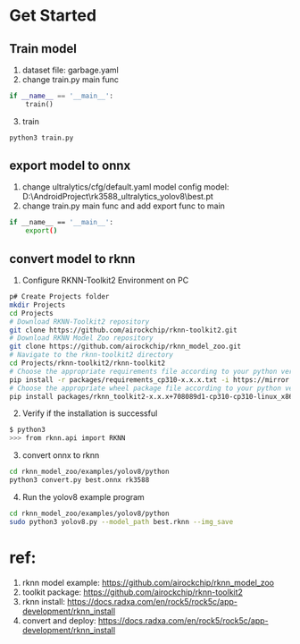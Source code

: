 # Get Started



## Train model
1. dataset file: garbage.yaml
2. change train.py main func
```python
if __name__ == '__main__':
    train()
```
3. train
```bash
python3 train.py
```

## export model to onnx
1. change ultralytics/cfg/default.yaml model config
   model: D:\\AndroidProject\\rk3588_ultralytics_yolov8\\best.pt
2. change train.py main func and add export func to main
```bash
if __name__ == '__main__':
    export()
```

## convert model to rknn 
1. Configure RKNN-Toolkit2 Environment on PC
```bash
p# Create Projects folder
mkdir Projects
cd Projects
# Download RKNN-Toolkit2 repository
git clone https://github.com/airockchip/rknn-toolkit2.git 
# Download RKNN Model Zoo repository
git clone https://github.com/airockchip/rknn_model_zoo.git
# Navigate to the rknn-toolkit2 directory
cd Projects/rknn-toolkit2/rknn-toolkit2
# Choose the appropriate requirements file according to your python version
pip install -r packages/requirements_cp310-x.x.x.txt -i https://mirror.baidu.com/pypi/simple
# Choose the appropriate wheel package file according to your python version and processor architecture:
pip install packages/rknn_toolkit2-x.x.x+708089d1-cp310-cp310-linux_x86_64.whl
```
2. Verify if the installation is successful
```bash
$ python3
>>> from rknn.api import RKNN
```
3. convert onnx to rknn
```bash
cd rknn_model_zoo/examples/yolov8/python
python3 convert.py best.onnx rk3588
```

4. Run the yolov8 example program
```bash
cd rknn_model_zoo/examples/yolov8/python
sudo python3 yolov8.py --model_path best.rknn --img_save
```


# ref: 
1. rknn model example: https://github.com/airockchip/rknn_model_zoo
2. toolkit package: https://github.com/airockchip/rknn-toolkit2
3. rknn install: https://docs.radxa.com/en/rock5/rock5c/app-development/rknn_install
4. convert and deploy: https://docs.radxa.com/en/rock5/rock5c/app-development/rknn_install








